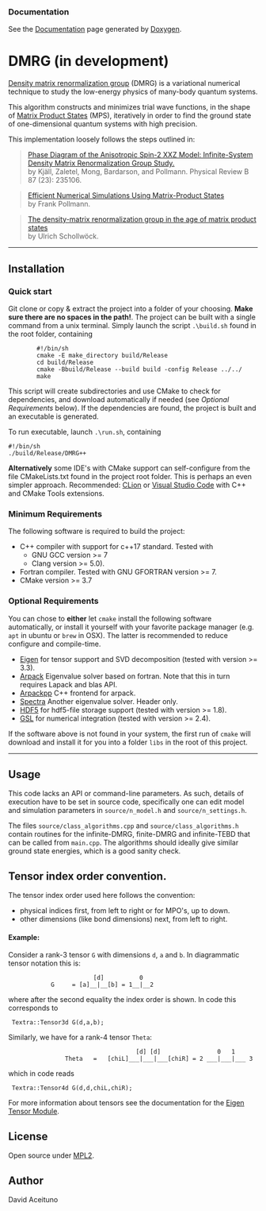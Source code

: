  
 ### Documentation
 See the [Documentation](https://davidace.github.io/DMRG/) page generated by [Doxygen](www.doxygen.org).


 # DMRG (in development)
  [Density matrix renormalization group](https://en.wikipedia.org/wiki/Density_matrix_renormalization_group) (DMRG) is a variational numerical technique to study the low-energy physics of many-body quantum systems.

  This algorithm constructs and minimizes trial wave functions, in the shape of [Matrix Product States](https://en.wikipedia.org/wiki/Matrix_product_state) (MPS), iteratively in order to find the ground state of one-dimensional quantum systems with high precision.

  This implementation loosely follows the steps outlined in:

  > [Phase Diagram of the Anisotropic Spin-2 XXZ Model: Infinite-System Density Matrix Renormalization Group Study.](https://arxiv.org/abs/1212.6255)<br>
  > by Kjäll, Zaletel, Mong, Bardarson, and Pollmann. Physical Review B 87 (23): 235106. <br>

  > [Efficient Numerical Simulations Using Matrix-Product States](http://quantumtensor.pks.mpg.de/wp-content/uploads/2016/06/notes_1.pdf)<br>
  > by Frank Pollmann. <br>

  > [The density-matrix renormalization group in the age of matrix product states](https://arxiv.org/abs/1008.3477)<br>
  > by Ulrich Schollwöck. <br>


---
## Installation
### Quick start
Git clone or copy & extract the project into a folder of your choosing.
**Make sure there are no spaces in the path!**.
The project can be built with a single command from a unix terminal. 
Simply launch the script `.\build.sh` found in the root folder, containing
```
        #!/bin/sh
        cmake -E make_directory build/Release
        cd build/Release
        cmake -Bbuild/Release --build build -config Release ../../
        make
```
This script will create subdirectories and use CMake to check for dependencies, and download automatically if needed (see *Optional Requirements* below).
If the dependencies are found, the project is built and an executable is generated.

To run executable, launch `.\run.sh`, containing

```
#!/bin/sh 
./build/Release/DMRG++
```


**Alternatively** some IDE's with CMake support can self-configure from the file CMakeLists.txt found in the project root folder. This
is perhaps an even simpler approach. Recommended: [CLion](https://www.jetbrains.com/clion/download) or [Visual Studio Code](https://code.visualstudio.com/) with C++ and CMake Tools extensions.


### Minimum Requirements
The following software is required to build the project:
 - C++ compiler with support for c++17 standard. Tested with
    - GNU GCC version >= 7
    - Clang version >= 5.0).
 - Fortran compiler. Tested with GNU GFORTRAN version >= 7.
 - CMake version >= 3.7

### Optional Requirements
 You can chose to **either**  let `cmake` install the following software automatically, or install it yourself with your favorite package manager (e.g. `apt` in ubuntu or `brew` in OSX).
 The latter is recommended to reduce configure and compile-time.

 - [Eigen](http://eigen.tuxfamily.org) for tensor support and SVD decomposition (tested with version >= 3.3).
 - [Arpack](https://github.com/opencollab/arpack-ng) Eigenvalue solver based on fortran. Note that this in turn requires Lapack and blas API.
 - [Arpackpp](https://github.com/m-reuter/arpackpp) C++ frontend for arpack.
 - [Spectra](https://spectralib.org/) Another eigenvalue solver. Header only.
 - [HDF5](https://support.hdfgroup.org/HDF5/) for hdf5-file storage support (tested with version >= 1.8).
 - [GSL](https://www.gnu.org/software/gsl/) for numerical integration (tested with version >= 2.4).

 If the software above is not found in your system, the first run of `cmake` will download and
 install it for you into a folder `libs` in the root of this project. 
 

---

 
## Usage
This code lacks an API or command-line parameters. As such, details of execution have to be
set in source code, specifically one can edit model and simulation parameters in `source/n_model.h` and `source/n_settings.h`.

The files `source/class_algorithms.cpp` and  `source/class_algorithms.h` contain routines for the infinite-DMRG,
finite-DMRG and infinite-TEBD that can be called from `main.cpp`. The algorithms should ideally give similar 
ground state energies, which is a good sanity check.

 ## Tensor index order convention.
 The tensor index order used here follows the convention:
 - physical indices first, from left to right or for MPO's, up to down.
 - other dimensions (like bond dimensions) next, from left to right.

 #### Example:
Consider a rank-3 tensor `G` with dimensions `d`, `a` and `b`. In diagrammatic tensor notation this is:
```
                 	    [d]          0
            G     =	[a]__|__[b] = 1__|__2
```

where after the second equality the index order is shown. In code this corresponds to

```
 Textra::Tensor3d G(d,a,b);
```

Similarly, we have for a rank-4 tensor `Theta`:

```
                                    [d] [d]                0   1
                Theta   =   [chiL]___|___|___[chiR] = 2 ___|___|___ 3
```

which in code reads

```
 Textra::Tensor4d G(d,d,chiL,chiR);
```

For more information about tensors see the documentation for the [Eigen Tensor Module](https://bitbucket.org/eigen/eigen/src/e8005fc30c6956e3f413a8d7aa2dd6395f330ffe/unsupported/Eigen/CXX11/src/Tensor/README.md?at=default&fileviewer=file-view-default).


## License
Open source under [MPL2](https://www.mozilla.org/MPL/2.0/).

## Author
David Aceituno